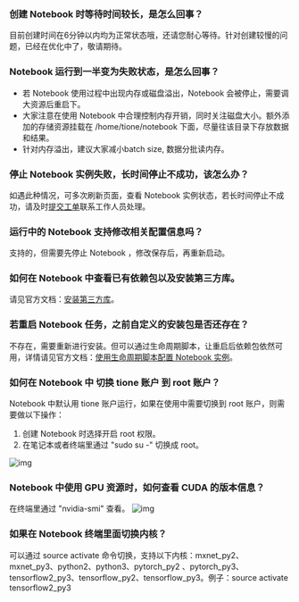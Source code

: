 ### 创建 Notebook 时等待时间较长，是怎么回事？
目前创建时间在6分钟以内均为正常状态哦，还请您耐心等待。针对创建较慢的问题，已经在优化中了，敬请期待。

### Notebook 运行到一半变为失败状态，是怎么回事？
- 若 Notebook 使用过程中出现内存或磁盘溢出，Notebook 会被停止，需要调大资源后重启下。
- 大家注意在使用 Notebook 中合理控制内存开销，同时关注磁盘大小。额外添加的存储资源挂载在 /home/tione/notebook 下面，尽量往该目录下存放数据和结果。
- 针对内存溢出，建议大家减小batch size, 数据分批读内存。

###  停止 Notebook 实例失败，长时间停止不成功，该怎么办？
如遇此种情况，可多次刷新页面，查看 Notebook 实例状态，若长时间停止不成功，请及时[提交工单](https://console.cloud.tencent.com/workorder/category)联系工作人员处理。

###  运行中的 Notebook 支持修改相关配置信息吗？
支持的，但需要先停止 Notebook ，修改保存后，再重新启动。

### 如何在 Notebook 中查看已有依赖包以及安装第三方库。
请见官方文档：[安装第三方库](https://cloud.tencent.com/document/product/851/40119)。

### 若重启 Notebook 任务，之前自定义的安装包是否还存在？
不存在，需要重新进行安装。但可以通过生命周期脚本，让重启后依赖包依然可用，详情请见官方文档：[使用生命周期脚本配置 Notebook 实例](https://cloud.tencent.com/document/product/851/43140)。

### 如何在 Notebook 中 切换 tione 账户 到 root 账户？
Notebook 中默认用 tione 账户运行，如果在使用中需要切换到 root 账户，则需要做以下操作：
1. 创建 Notebook 时选择开启 root 权限。
2. 在笔记本或者终端里通过 "sudo su -" 切换成 root。 

![img](https://main.qcloudimg.com/raw/d7a7a51ffbc2d4a5ef280b8829d28613.png)

###  Notebook 中使用 GPU 资源时，如何查看 CUDA 的版本信息？
在终端里通过 "nvidia-smi" 查看。 
![img](https://main.qcloudimg.com/raw/8183b761851987a0cad28e68da219de9.png)

### 如果在 Notebook 终端里面切换内核？
可以通过 source activate 命令切换，支持以下内核：mxnet_py2、mxnet_py3、python2、python3、pytorch_py2 、pytorch_py3、tensorflow2_py3、tensorflow_py2、tensorflow_py3。例子：source activate tensorflow2_py3

